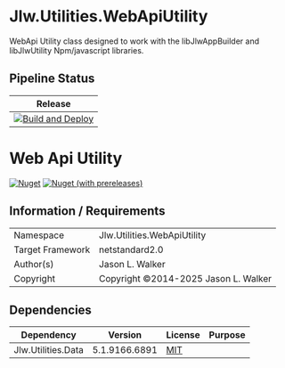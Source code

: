 <!-- Do not edit this file directly. The README.md file is auto-generated during the build process, and any changes you make will be overwritten. If you need to make changes to this file, update the /build-scripts/templates/ReadmeTemplate.md file.  -->
<!--  -->
# Jlw.Utilities.WebApiUtility
WebApi Utility class designed to work with the libJlwAppBuilder and libJlwUtility Npm/javascript libraries.

## Pipeline Status

| Release |
|-----|
| [![Build and Deploy](https://github.com/JasonLWalker/Jlw.Utilities.WebApiUtility/actions/workflows/build-deploy.yml/badge.svg)](https://github.com/JasonLWalker/Jlw.Utilities.WebApiUtility/actions/workflows/build-deploy.yml) |

# Web Api Utility
<!--  -->
[![Nuget](https://img.shields.io/nuget/v/Jlw.Utilities.WebApiUtility?label=Jlw.Utilities.WebApiUtility%20%28release%29)](https://www.nuget.org/packages/Jlw.Utilities.WebApiUtility/#versions-body-tab) [![Nuget (with prereleases)](https://img.shields.io/nuget/vpre/Jlw.Utilities.WebApiUtility?label=Jlw.Utilities.WebApiUtility%20%28preview%29)](https://www.nuget.org/packages/Jlw.Utilities.WebApiUtility/#versions-body-tab)

## Information / Requirements
|||
|-----|-----|
|Namespace|Jlw.Utilities.WebApiUtility|
|Target Framework|netstandard2.0|
|Author(s)|Jason L. Walker|
|Copyright|Copyright ©2014-2025 Jason L. Walker|


## Dependencies

|Dependency|Version|License|Purpose|
|-----|-----|-----|-----|
|Jlw.Utilities.Data|5.1.9166.6891|[MIT](https://licenses.nuget.org/MIT)||



